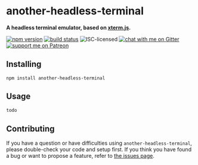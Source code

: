 # another-headless-terminal

**A headless terminal emulator, based on [xterm.js](https://github.com/xtermjs/xterm.js).**

[![npm version](https://img.shields.io/npm/v/another-headless-terminal.svg)](https://www.npmjs.com/package/another-headless-terminal)
[![build status](https://api.travis-ci.org/derhuerst/another-headless-terminal.svg?branch=master)](https://travis-ci.org/derhuerst/another-headless-terminal)
![ISC-licensed](https://img.shields.io/github/license/derhuerst/another-headless-terminal.svg)
[![chat with me on Gitter](https://img.shields.io/badge/chat%20with%20me-on%20gitter-512e92.svg)](https://gitter.im/derhuerst)
[![support me on Patreon](https://img.shields.io/badge/support%20me-on%20patreon-fa7664.svg)](https://patreon.com/derhuerst)


## Installing

```shell
npm install another-headless-terminal
```


## Usage

```js
todo
```


## Contributing

If you have a question or have difficulties using `another-headless-terminal`, please double-check your code and setup first. If you think you have found a bug or want to propose a feature, refer to [the issues page](https://github.com/derhuerst/another-headless-terminal/issues).
